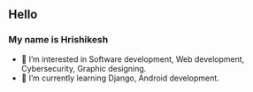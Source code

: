 ## **Hello**
### My name is Hrishikesh
- 👀 I’m interested in Software development, Web development, Cybersecurity, Graphic designing.
- 🌱 I’m currently learning Django, Android development.




[^1]:This is my first time creating a readme file.
